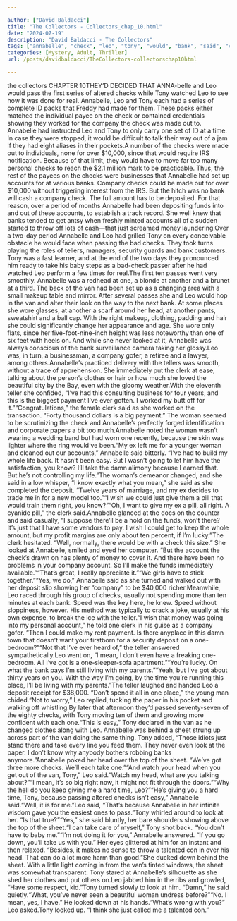 ```yaml
---

author: ["David Baldacci"]
title: "The Collectors - Collectors_chap_10.html"
date: "2024-07-19"
description: "David Baldacci - The Collectors"
tags: ["annabelle", "check", "leo", "tony", "would", "bank", "said", "company", "one", "account", "take", "van", "time", "could", "teller", "head", "clerk", "woman", "made", "ten", "look", "right", "looked", "know", "mean"]
categories: [Mystery, Adult, Thriller]
url: /posts/davidbaldacci/TheCollectors-collectorschap10html

---
```


the collectors
CHAPTER 10THEY’D DECIDED THAT ANNA-belle and Leo would pass the first series of altered checks while Tony watched Leo to see how it was done for real. Annabelle, Leo and Tony each had a series of complete ID packs that Freddy had made for them. These packs either matched the individual payee on the check or contained credentials showing they worked for the company the check was made out to. Annabelle had instructed Leo and Tony to only carry one set of ID at a time. In case they were stopped, it would be difficult to talk their way out of a jam if they had eight aliases in their pockets.A number of the checks were made out to individuals, none for over $10,000, since that would require IRS notification. Because of that limit, they would have to move far too many personal checks to reach the $2.1 million mark to be practicable. Thus, the rest of the payees on the checks were businesses that Annabelle had set up accounts for at various banks. Company checks could be made out for over $10,000 without triggering interest from the IRS. But the hitch was no bank will cash a company check. The full amount has to be deposited. For that reason, over a period of months Annabelle had been depositing funds into and out of these accounts, to establish a track record. She well knew that banks tended to get antsy when freshly minted accounts all of a sudden started to throw off lots of cash—that just screamed money laundering.Over a two-day period Annabelle and Leo had grilled Tony on every conceivable obstacle he would face when passing the bad checks. They took turns playing the roles of tellers, managers, security guards and bank customers. Tony was a fast learner, and at the end of the two days they pronounced him ready to take his baby steps as a bad-check passer after he had watched Leo perform a few times for real.The first ten passes went very smoothly. Annabelle was a redhead at one, a blonde at another and a brunet at a third. The back of the van had been set up as a changing area with a small makeup table and mirror. After several passes she and Leo would hop in the van and alter their look on the way to the next bank. At some places she wore glasses, at another a scarf around her head, at another pants, sweatshirt and a ball cap. With the right makeup, clothing, padding and hair she could significantly change her appearance and age. She wore only flats, since her five-foot-nine-inch height was less noteworthy than one of six feet with heels on. And while she never looked at it, Annabelle was always conscious of the bank surveillance camera taking her glossy.Leo was, in turn, a businessman, a company gofer, a retiree and a lawyer, among others.Annabelle’s practiced delivery with the tellers was smooth, without a trace of apprehension. She immediately put the clerk at ease, talking about the person’s clothes or hair or how much she loved the beautiful city by the Bay, even with the gloomy weather.With the eleventh teller she confided, “I’ve had this consulting business for four years, and this is the biggest payment I’ve ever gotten. I worked my butt off for it.”“Congratulations,” the female clerk said as she worked on the transaction. “Forty thousand dollars is a big payment.” The woman seemed to be scrutinizing the check and Annabelle’s perfectly forged identification and corporate papers a bit too much.Annabelle noted the woman wasn’t wearing a wedding band but had worn one recently, because the skin was lighter where the ring would’ve been.“My ex left me for a younger woman and cleaned out our accounts,” Annabelle said bitterly. “I’ve had to build my whole life back. It hasn’t been easy. But I wasn’t going to let him have the satisfaction, you know? I’ll take the damn alimony because I earned that. But he’s not controlling my life.”The woman’s demeanor changed, and she said in a low whisper, “I know exactly what you mean,” she said as she completed the deposit. “Twelve years of marriage, and my ex decides to trade me in for a new model too.”“I wish we could just give them a pill that would train them right, you know?”“Oh, I want to give my ex a pill, all right. A cyanide pill,” the clerk said.Annabelle glanced at the docs on the counter and said casually, “I suppose there’ll be a hold on the funds, won’t there? It’s just that I have some vendors to pay. I wish I could get to keep the whole amount, but my profit margins are only about ten percent, if I’m lucky.”The clerk hesitated. “Well, normally, there would be with a check this size.” She looked at Annabelle, smiled and eyed her computer. “But the account the check’s drawn on has plenty of money to cover it. And there have been no problems in your company account. So I’ll make the funds immediately available.”“That’s great, I really appreciate it.”“We girls have to stick together.”“Yes, we do,” Annabelle said as she turned and walked out with her deposit slip showing her “company” to be $40,000 richer.Meanwhile, Leo raced through his group of checks, usually not spending more than ten minutes at each bank. Speed was the key here, he knew. Speed without sloppiness, however. His method was typically to crack a joke, usually at his own expense, to break the ice with the teller.“I wish that money was going into my personal account,” he told one clerk in his guise as a company gofer. “Then I could make my rent payment. Is there anyplace in this damn town that doesn’t want your firstborn for a security deposit on a one-bedroom?”“Not that I’ve ever heard of,” the teller answered sympathetically.Leo went on, “I mean, I don’t even have a freaking one-bedroom. All I’ve got is a one-sleeper-sofa apartment.”“You’re lucky. On what the bank pays I’m still living with my parents.”“Yeah, but I’ve got about thirty years on you. With the way I’m going, by the time you’re running this place, I’ll be living with my parents.”The teller laughed and handed Leo a deposit receipt for $38,000. “Don’t spend it all in one place,” the young man chided.“Not to worry,” Leo replied, tucking the paper in his pocket and walking off whistling.By later that afternoon they’d passed seventy-seven of the eighty checks, with Tony moving ten of them and growing more confident with each one.“This is easy,” Tony declared in the van as he changed clothes along with Leo. Annabelle was behind a sheet strung up across part of the van doing the same thing. Tony added, “Those idiots just stand there and take every line you feed them. They never even look at the paper. I don’t know why anybody bothers robbing banks anymore.”Annabelle poked her head over the top of the sheet. “We’ve got three more checks. We’ll each take one.”“And watch your head when you get out of the van, Tony,” Leo said.“Watch my head, what are you talking about?”“I mean, it’s so big right now, it might not fit through the doors.”“Why the hell do you keep giving me a hard time, Leo?”“He’s giving you a hard time, Tony, because passing altered checks isn’t easy,” Annabelle said.“Well, it is for me.”Leo said, “That’s because Annabelle in her infinite wisdom gave you the easiest ones to pass.”Tony whirled around to look at her. “Is that true?”“Yes,” she said bluntly, her bare shoulders showing above the top of the sheet.“I can take care of myself,” Tony shot back. “You don’t have to baby me.”“I’m not doing it for you,” Annabelle answered. “If you go down, you’ll take us with you.” Her eyes glittered at him for an instant and then relaxed. “Besides, it makes no sense to throw a talented con in over his head. That can do a lot more harm than good.”She ducked down behind the sheet. With a little light coming in from the van’s tinted windows, the sheet was somewhat transparent. Tony stared at Annabelle’s silhouette as she shed her clothes and put others on.Leo jabbed him in the ribs and growled, “Have some respect, kid.”Tony turned slowly to look at him. “Damn,” he said quietly.“What, you’ve never seen a beautiful woman undress before?”“No. I mean, yes, I have.” He looked down at his hands.“What’s wrong with you?” Leo asked.Tony looked up. “I think she just called me a talented con.”